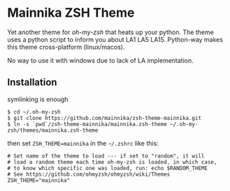 # Mainnika ZSH Theme

Yet another theme for *oh-my-zsh* that heats up your python. The theme uses a python script to inform you about LA1 LA5 LA15. Python-way makes this theme cross-platform (linux/macos).

No way to use it with windows due to lack of LA implementation.

## Installation

symlinking is enough

```
$ cd ~/.oh-my-zsh
$ git clone https://github.com/mainnika/zsh-theme-mainnika.git
$ ln -s `pwd`/zsh-theme-mainnika/mainnika.zsh-theme ~/.oh-my-zsh/themes/mainnika.zsh-theme
```

then set `ZSH_THEME=mainnika` in the `~/.zshrc` like this:

```
# Set name of the theme to load --- if set to "random", it will
# load a random theme each time oh-my-zsh is loaded, in which case,
# to know which specific one was loaded, run: echo $RANDOM_THEME
# See https://github.com/ohmyzsh/ohmyzsh/wiki/Themes
ZSH_THEME="mainnika"
```
